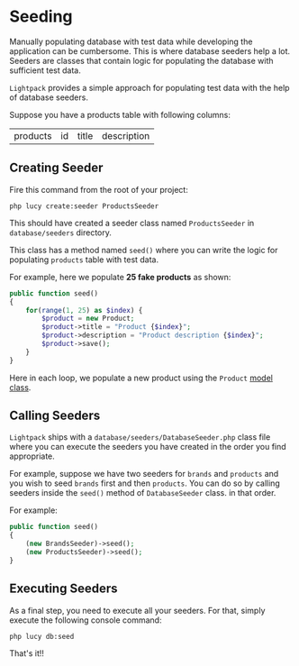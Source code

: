 # Seeding

Manually populating database with test data while developing the application can be cumbersome. This is where database seeders help a lot. Seeders are classes that contain logic for populating the database with sufficient test data. 

`Lightpack` provides a simple approach for populating test data with the help of database seeders.

Suppose you have a products table with following columns:

<table>
    <tr>
        <td class="token title important">products</td>
        <td>id</td>
        <td>title</td>
        <td>description</td>
    </tr>
</table>

## Creating Seeder

Fire this command from the root of your project:

```terminal
php lucy create:seeder ProductsSeeder
```

This should have created a seeder class named `ProductsSeeder` in `database/seeders` directory. 

This class has a method named `seed()` where you can write the logic for populating `products` table with test data.

For example, here we populate **25 fake products** as shown:

```php
public function seed()
{
    for(range(1, 25) as $index) {
        $product = new Product;
        $product->title = "Product {$index}";
        $product->description = "Product description {$index}";
        $product->save();
    }
}
```

Here in each loop, we populate a new product using the `Product` [model class](/#/models).

## Calling Seeders

`Lightpack` ships with a `database/seeders/DatabaseSeeder.php` class file where you can execute the seeders you have created in the order you find appropriate.

For example, suppose we have two seeders for `brands` and `products` and you wish to seed `brands` first and then `products`. You can do so by calling seeders inside the `seed()` method of `DatabaseSeeder` class.
in that order.

For example:

```php
public function seed()
{
    (new BrandsSeeder)->seed();
    (new ProductsSeeder)->seed();
}
```

## Executing Seeders

As a final step, you need to execute all your seeders. For that, simply execute the following console command:

```terminal
php lucy db:seed
```

That's it!!
